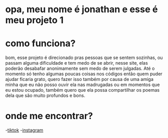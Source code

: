 # opa, meu nome é jonathan e esse é meu projeto 1 


# como funciona? 
bom, esse projeto é direcionado pras pessoas que se sentem sozinhas, ou passam alguma dificuldade e tem medo de se abrir, nesse site, elas poderão desabafar anonimamente sem medo de serem julgadas. Até o momento só tenho algumas poucas coisas nos códigos então quem puder ajudar ficaria grato, quero fazer isso também por causa de uma amiga minha que eu não posso ouvir ela nas madrugadas ou em momentos que eu estou ocupado, também quero que ela possa compartilhar os poemas dela que são muito profundos e bons.

# onde me encontrar?
-[tiktok](https://www.tiktok.com/@junior_pequeno?_t=ZM-8xw9nfUsSzo&_r=1)
-[instagram](https://www.instagram.com/jonathan_prog?igsh=MWFsaHB0b2hpejJuaQ==)
